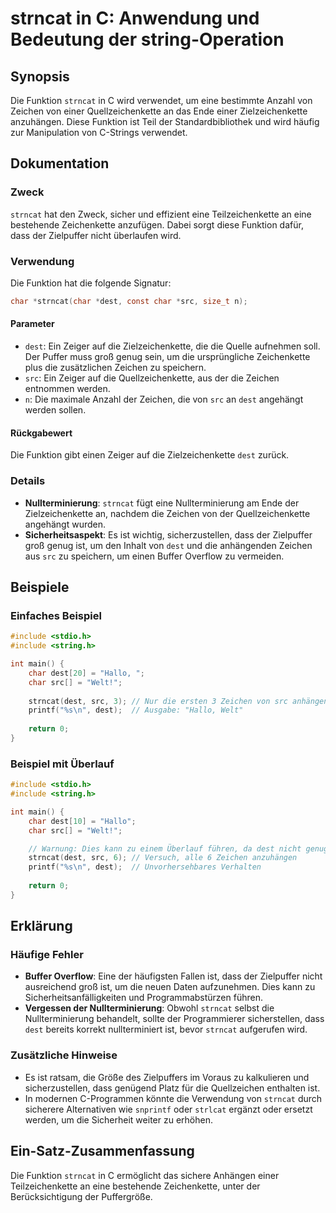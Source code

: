 <!--
Meta Description: # strncat in C: Anwendung und Bedeutung der string-Operation ## Synopsis Die Funktion `strncat` in C wird verwendet, um eine bestimmte Anzahl von Zeic...
Meta Keywords: die, der, dest, strncat, src
-->

# strncat in C: Anwendung und Bedeutung der string-Operation

## Synopsis
Die Funktion `strncat` in C wird verwendet, um eine bestimmte Anzahl von Zeichen von einer Quellzeichenkette an das Ende einer Zielzeichenkette anzuhängen. Diese Funktion ist Teil der Standardbibliothek und wird häufig zur Manipulation von C-Strings verwendet.

## Dokumentation
### Zweck
`strncat` hat den Zweck, sicher und effizient eine Teilzeichenkette an eine bestehende Zeichenkette anzufügen. Dabei sorgt diese Funktion dafür, dass der Zielpuffer nicht überlaufen wird.

### Verwendung
Die Funktion hat die folgende Signatur:

```c
char *strncat(char *dest, const char *src, size_t n);
```

#### Parameter
- `dest`: Ein Zeiger auf die Zielzeichenkette, die die Quelle aufnehmen soll. Der Puffer muss groß genug sein, um die ursprüngliche Zeichenkette plus die zusätzlichen Zeichen zu speichern.
- `src`: Ein Zeiger auf die Quellzeichenkette, aus der die Zeichen entnommen werden.
- `n`: Die maximale Anzahl der Zeichen, die von `src` an `dest` angehängt werden sollen.

#### Rückgabewert
Die Funktion gibt einen Zeiger auf die Zielzeichenkette `dest` zurück.

### Details
- **Nullterminierung**: `strncat` fügt eine Nullterminierung am Ende der Zielzeichenkette an, nachdem die Zeichen von der Quellzeichenkette angehängt wurden.
- **Sicherheitsaspekt**: Es ist wichtig, sicherzustellen, dass der Zielpuffer groß genug ist, um den Inhalt von `dest` und die anhängenden Zeichen aus `src` zu speichern, um einen Buffer Overflow zu vermeiden.

## Beispiele
### Einfaches Beispiel
```c
#include <stdio.h>
#include <string.h>

int main() {
    char dest[20] = "Hallo, ";
    char src[] = "Welt!";
    
    strncat(dest, src, 3); // Nur die ersten 3 Zeichen von src anhängen
    printf("%s\n", dest);  // Ausgabe: "Hallo, Welt"
    
    return 0;
}
```

### Beispiel mit Überlauf
```c
#include <stdio.h>
#include <string.h>

int main() {
    char dest[10] = "Hallo";
    char src[] = "Welt!";

    // Warnung: Dies kann zu einem Überlauf führen, da dest nicht genug Platz hat
    strncat(dest, src, 6); // Versuch, alle 6 Zeichen anzuhängen
    printf("%s\n", dest);  // Unvorhersehbares Verhalten
    
    return 0;
}
```

## Erklärung
### Häufige Fehler
- **Buffer Overflow**: Eine der häufigsten Fallen ist, dass der Zielpuffer nicht ausreichend groß ist, um die neuen Daten aufzunehmen. Dies kann zu Sicherheitsanfälligkeiten und Programmabstürzen führen.
- **Vergessen der Nullterminierung**: Obwohl `strncat` selbst die Nullterminierung behandelt, sollte der Programmierer sicherstellen, dass `dest` bereits korrekt nullterminiert ist, bevor `strncat` aufgerufen wird.

### Zusätzliche Hinweise
- Es ist ratsam, die Größe des Zielpuffers im Voraus zu kalkulieren und sicherzustellen, dass genügend Platz für die Quellzeichen enthalten ist.
- In modernen C-Programmen könnte die Verwendung von `strncat` durch sicherere Alternativen wie `snprintf` oder `strlcat` ergänzt oder ersetzt werden, um die Sicherheit weiter zu erhöhen.

## Ein-Satz-Zusammenfassung
Die Funktion `strncat` in C ermöglicht das sichere Anhängen einer Teilzeichenkette an eine bestehende Zeichenkette, unter der Berücksichtigung der Puffergröße.